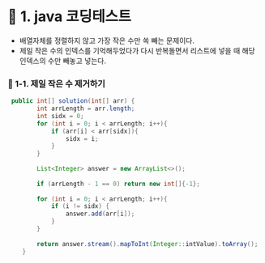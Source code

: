 # 📌 1. java 코딩테스트
- 배열자체를 정렬하지 않고 가장 작은 수만 쏙 빼는 문제이다.
- 제일 작은 수의 인덱스를 기억해두었다가 다시 반복돌면서 리스트에 넣을 때 해당 인덱스의 수만 빼놓고 넣는다.
### 📌 1-1. 제일 작은 수 제거하기
```java
 public int[] solution(int[] arr) {
        int arrLength = arr.length;
        int sidx = 0;
        for (int i = 0; i < arrLength; i++){
            if (arr[i] < arr[sidx]){
                sidx = i;
            } 
        }
        
        List<Integer> answer = new ArrayList<>();
        
        if (arrLength - 1 == 0) return new int[]{-1};
        
        for (int i = 0; i < arrLength; i++){
            if (i != sidx) {
                answer.add(arr[i]);
            }
        }
        
        return answer.stream().mapToInt(Integer::intValue).toArray();
    }
```